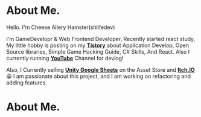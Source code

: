  # About Me.
 
Hello. I'm Cheese Allery Hamster(shlifedev)

 I'm GameDevelopr & Web Frontend Developer, Recently started react study, My little hobby is posting on my **[Tistory](https://shlifedev.tistory.com/)** about Application Develop, Open Source libraries, Simple Game Hacking Guide, C# Skills, And React. Also I currently running **[YouTube](https://bit.ly/shlifedev-youtube)** Channel for devlog!
 
Also, I Currently selling **[Unity Google Sheets](https://bit.ly/UGS-Document)** on the Asset Store and **[Itch.IO](https://shlifedev.itch.io/unitygooglesheets)** 😀 I am passionate about this project, and I am working on refactoring and adding features.

 # About Me.
 
